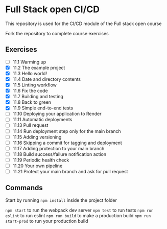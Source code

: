 # Full Stack open CI/CD

This repository is used for the CI/CD module of the Full stack open course

Fork the repository to complete course exercises

## Exercises

- [ ] 11.1 Warming up
- [x] 11.2 The example project
- [x] 11.3 Hello world!
- [x] 11.4 Date and directory contents
- [x] 11.5 Linting workflow
- [x] 11.6 Fix the code
- [x] 11.7 Building and testing
- [x] 11.8 Back to green
- [x] 11.9 Simple end-to-end tests
- [ ] 11.10 Deploying your application to Render
- [ ] 11.11 Automatic deployments
- [ ] 11.13 Pull request
- [ ] 11.14 Run deployment step only for the main branch
- [ ] 11.15 Adding versioning
- [ ] 11.16 Skipping a commit for tagging and deployment
- [ ] 11.17 Adding protection to your main branch
- [ ] 11.18 Build success/failure notification action
- [ ] 11.19 Periodic health check
- [ ] 11.20 Your own pipeline
- [ ] 11.21 Protect your main branch and ask for pull request

## Commands

Start by running `npm install` inside the project folder

`npm start` to run the webpack dev server
`npm test` to run tests
`npm run eslint` to run eslint
`npm run build` to make a production build
`npm run start-prod` to run your production build
